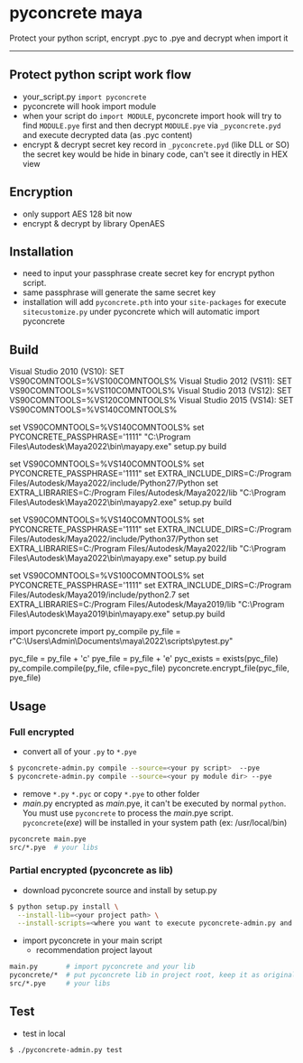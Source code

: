 pyconcrete maya
==============

Protect your python script, encrypt .pyc to .pye and decrypt when import it

--------------


Protect python script work flow
--------------
* your_script.py `import pyconcrete`
* pyconcrete will hook import module
* when your script do `import MODULE`, pyconcrete import hook will try to find `MODULE.pye` first
  and then decrypt `MODULE.pye` via `_pyconcrete.pyd` and execute decrypted data (as .pyc content)
* encrypt & decrypt secret key record in `_pyconcrete.pyd` (like DLL or SO)
  the secret key would be hide in binary code, can't see it directly in HEX view


Encryption
--------------
* only support AES 128 bit now
* encrypt & decrypt by library OpenAES


Installation
--------------
  * need to input your passphrase create secret key for encrypt python script.
  * same passphrase will generate the same secret key
  * installation will add `pyconcrete.pth` into your `site-packages` for execute `sitecustomize.py` under pyconcrete which will automatic import pyconcrete

Build
--------------
Visual Studio 2010 (VS10): SET VS90COMNTOOLS=%VS100COMNTOOLS%
Visual Studio 2012 (VS11): SET VS90COMNTOOLS=%VS110COMNTOOLS%
Visual Studio 2013 (VS12): SET VS90COMNTOOLS=%VS120COMNTOOLS%
Visual Studio 2015 (VS14): SET VS90COMNTOOLS=%VS140COMNTOOLS%


set VS90COMNTOOLS=%VS140COMNTOOLS%
set PYCONCRETE_PASSPHRASE='1111"
"C:\Program Files\Autodesk\Maya2022\bin\mayapy.exe" setup.py build 





set VS90COMNTOOLS=%VS140COMNTOOLS%
set PYCONCRETE_PASSPHRASE='1111"
set EXTRA_INCLUDE_DIRS=C:/Program Files/Autodesk/Maya2022/include/Python27/Python
set EXTRA_LIBRARIES=C:/Program Files/Autodesk/Maya2022/lib
"C:\Program Files\Autodesk\Maya2022\bin\mayapy2.exe" setup.py build 


set VS90COMNTOOLS=%VS140COMNTOOLS%
set PYCONCRETE_PASSPHRASE='1111"
set EXTRA_INCLUDE_DIRS=C:/Program Files/Autodesk/Maya2022/include/Python37/Python
set EXTRA_LIBRARIES=C:/Program Files/Autodesk/Maya2022/lib
"C:\Program Files\Autodesk\Maya2022\bin\mayapy.exe" setup.py build 


set VS90COMNTOOLS=%VS100COMNTOOLS%
set PYCONCRETE_PASSPHRASE='1111"
set EXTRA_INCLUDE_DIRS=C:/Program Files/Autodesk/Maya2019/include/python2.7
set EXTRA_LIBRARIES=C:/Program Files/Autodesk/Maya2019/lib
"C:\Program Files\Autodesk\Maya2019\bin\mayapy.exe" setup.py build 



import pyconcrete
import py_compile
py_file = r"C:\Users\Admin\Documents\maya\2022\scripts\pytest.py"

pyc_file = py_file + 'c'
pye_file = py_file + 'e'
pyc_exists = exists(pyc_file)
py_compile.compile(py_file, cfile=pyc_file)
pyconcrete.encrypt_file(pyc_file, pye_file)




Usage
--------------

### Full encrypted
* convert all of your `.py` to `*.pye`
```sh
$ pyconcrete-admin.py compile --source=<your py script>  --pye
$ pyconcrete-admin.py compile --source=<your py module dir> --pye
```

* remove `*.py` `*.pyc` or copy `*.pye` to other folder
* *main*.py encrypted as *main*.pye, it can't be executed by normal `python`.
You must use `pyconcrete` to process the *main*.pye script.
`pyconcrete`(*exe*) will be installed in your system path (ex: /usr/local/bin)

```sh
pyconcrete main.pye
src/*.pye  # your libs
```


### Partial encrypted (pyconcrete as lib)
* download pyconcrete source and install by setup.py
```sh
$ python setup.py install \
  --install-lib=<your project path> \
  --install-scripts=<where you want to execute pyconcrete-admin.py and pyconcrete(exe)>
```

* import pyconcrete in your main script
  * recommendation project layout
```sh
main.py       # import pyconcrete and your lib
pyconcrete/*  # put pyconcrete lib in project root, keep it as original files
src/*.pye     # your libs
```


Test
--------------
* test in local
```sh
$ ./pyconcrete-admin.py test
```


